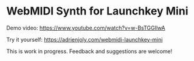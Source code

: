 # WebMIDI Synth for Launchkey Mini

Demo video: https://www.youtube.com/watch?v=w-BsTGGIlwA

Try it yourself: https://adrienjoly.com/webmidi-launchkey-mini

This is work in progress. Feedback and suggestions are welcome!
